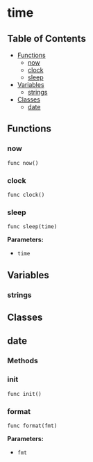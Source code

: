 # time

## Table of Contents

- [Functions](#functions)
  - [now](#now)
  - [clock](#clock)
  - [sleep](#sleep)
- [Variables](#variables)
  - [strings](#strings)
- [Classes](#classes)
  - [date](#date)

## Functions

### now

```xylia
func now()
```

### clock

```xylia
func clock()
```

### sleep

```xylia
func sleep(time)
```

**Parameters:**

- `time`

## Variables

### strings

## Classes

## date

### Methods

### init

```xylia
func init()
```

### format

```xylia
func format(fmt)
```

**Parameters:**

- `fmt`

